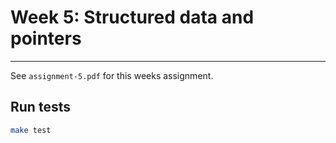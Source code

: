 # Week 5: Structured data and pointers

---

See `assignment-5.pdf` for this weeks assignment.


## Run tests

```sh
make test
```
